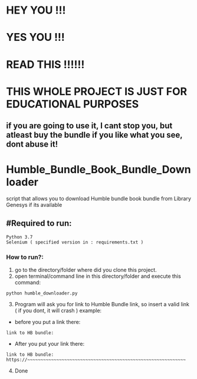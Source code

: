 # HEY YOU !!!
# YES YOU !!!
# READ THIS !!!!!!
# THIS WHOLE PROJECT IS JUST FOR EDUCATIONAL PURPOSES
## if you are going to use it, I cant stop you, but atleast buy the bundle if you like what you see, dont abuse it!

# Humble_Bundle_Book_Bundle_Downloader
script that allows you to download Humble bundle book bundle from Library Genesys if its available

## #Required to run:
```
Python 3.7
Selenium ( specified version in : requirements.txt )
```
### How to run?:
1. go to the directory/folder where did you clone this project.
2. open terminal/command line in this directory/folder and execute this command:
```
python humble_downloader.py
```
3. Program will ask you for link to Humble Bundle link, so insert a valid link ( if you dont, it will crash )
example:
- before you put a link there:
```
link to HB bundle:
```
- After you put your link there:
```
link to HB bundle: https://~~~~~~~~~~~~~~~~~~~~~~~~~~~~~~~~~~~~~~~~~~~~~~~~~~~~~~~~~~~~
```
4. Done

